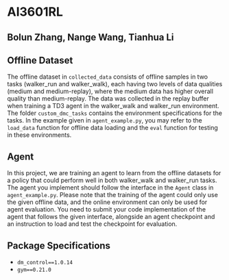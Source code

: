 # AI3601RL 
## Bolun Zhang, Nange Wang, Tianhua Li
## Offline Dataset

The offline dataset in `collected_data` consists of offline samples in two tasks (walker_run and walker_walk), each having two levels of data qualities (medium and medium-replay), where the medium data has higher overall quality than medium-replay. The data was collected in the replay buffer when training a TD3 agent in the walker_walk and walker_run environment. The folder `custom_dmc_tasks` contains the environment specifications for the tasks. In the example given in `agent_example.py`, you may refer to the `load_data` function for offline data loading and the `eval` function for testing in these environments.

## Agent

In this project, we are training an agent to learn from the offline datasets for a policy that could perform well in both walker_walk and walker_run tasks. The agent you implement should follow the interface in the `Agent` class in `agent_example.py`. Please note that the training of the agent could only use the given offline data, and the online environment can only be used for agent evaluation. You need to submit your code implementation of the agent that follows the given interface, alongside an agent checkpoint and an instruction to load and test the checkpoint for evaluation.

## Package Specifications

- `dm_control==1.0.14`
- `gym==0.21.0`
